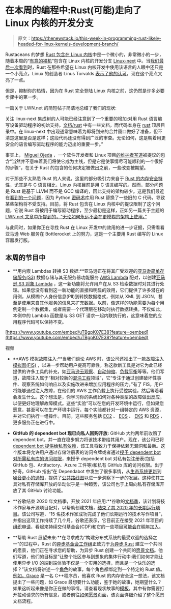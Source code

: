 # 在本周的编程中:Rust(可能)走向了 Linux 内核的开发分支

> 原文：<https://thenewstack.io/this-week-in-programming-rust-likely-headed-for-linux-kernels-development-branch/>

Rustaceans 的梦想 [Rust 包含在 Linux 内核](https://lwn.net/Articles/829858/)中是一个微小的，非常微小的一步，随着本周的“[有意的裸机](https://git.kernel.org/pub/scm/linux/kernel/git/next/linux-next.git/commit/rust?id=c77c8025525c36c9d2b9d82e4539403701276a1d)”包含在 Linux 内核的开发分支 [Linux-next](https://www.kernel.org/doc/man-pages/linux-next.html) 中。当[我们最后一次看到](https://thenewstack.io/this-week-in-programming-linux-kernel-keepers-mull-in-tree-support-for-rust/)时，Rust 在那些希望在 Linux 内核开发中使用该语言的人眼中还只是一个小亮点，Linux 的创造者 Linus Torvalds [表示了他的认可](https://lkml.org/lkml/2020/7/10/1261)，现在这个亮点又亮了一点。

但是，抑制你的热情，因为在 Rust 完全登陆 Linux 内核之前，这仍然是许多必要步骤中的第一步。

一篇关于 LWN.net 的简短帖子简洁地总结了我们的现状:

关注 linux-next 集成树的人可能已经注意到了一个重要的增加:对用 Rust 语言编写设备驱动程序的初始支持。[文档/rust](https://git.kernel.org/pub/scm/linux/kernel/git/next/linux-next.git/tree/Documentation/rust) 中有一些文档，而代码本身在 [rust](https://git.kernel.org/pub/scm/linux/kernel/git/next/linux-next.git/tree/rust) 顶层目录中。在 linux-next 中出现通常意味着为即将到来的合并窗口做好了准备，但不清楚这里是否是这样；这段代码还没有得到广泛的审查。无论如何，这是朝着用更安全的语言编写驱动程序的能力迈出的重要一步。”

事实上， [Miguel Ojeda](https://ojeda.dev/) ，一个软件开发者和 Linux 项目[的维护者](https://lore.kernel.org/rust-for-linux/CANiq72nbNxpps+p4wYp03ncrbGH9FFoTfHQZwg_vGdPO41eGmQ@mail.gmail.com/t/#u)[写道](https://github.com/Rust-for-Linux/linux)被提议的包含“当然并不意味着我们将使它成为主线，但是它是使事情尽可能顺利的一个很好的步骤”，在关于 Rust 的包含的任何决定被做出之前，一些改变被期望。

对于那些不太熟悉 Rust 的人来说，这里的部分吸引力来自于 [Rust 的内存安全特性](https://doc.rust-lang.org/nomicon/meet-safe-and-unsafe.html#:~:text=Safe%20Rust%20is%20the%20true,other%20kind%20of%20Undefined%20Behavior.)，尤其是与 C 语言相比，Linux 内核目前是用 C 语言编写的。然而，部分问题是 Rust 是基于 LLVM 而不是 GCC 编译的，因此支持的架构较少。这是我们最近在[看到的一个问题](https://lwn.net/Articles/845535/)，因为 Python [密码术](https://cryptography.io/en/latest/)库用 Rust 替换了一些旧的 C 代码，导致某些架构将不受支持。目前，将 Rust 包含在 Linux 内核中的提议限制了这个问题，它说 Rust 将被用于编写驱动程序，至少最初是这样，正如另一篇关于主题的[LWN.net 文章中所提到的，“无论如何永远不会在更模糊的架构上使用。”](https://lwn.net/Articles/829858/)

与此同时，如果你正在寻找 Rust 在 Linux 开发中的效用的进一步证据，只需看看亚马逊 Web 服务在 Bottlerocket 上的努力，这是一个主要用 Rust 编写的 Linux 容器发行版。

## 本周的节目中

*   **用内嵌 Lambdas 转换 S3 数据:**亚马逊正在将其广受欢迎的[亚马逊简单存储服务(S3)](https://aws.amazon.com/s3/) 数据存储与其无服务器功能服务 [AWS Lambda](https://aws.amazon.com/lambda/) 配对，以创建[亚马逊 S3 对象 Lambda](https://feedproxy.google.com/~r/AmazonWebServicesBlog/~3/VUHvNcl-l04/) ，这一新功能将允许用户在从 S3 检索数据时对其进行处理。如果您没有看到这一新功能的直接和明显的效用，它们提供了许多潜在的用例，从模糊个人身份信息(PII)到转换数据格式，例如从 XML 到 JSON，甚至是使用来自其他服务的信息来扩充数据。以前，像这样的功能需要为每个用例定制一个数据集，或者需要一个代理层在移动时执行数据转换。不仅如此，本例中的 Lambda 函数是与 S3 GET 请求一起内联执行的，这意味着您的应用程序代码可以保持不变。

[https://www.youtube.com/embed/uTBgpK07E38?feature=oembed](https://www.youtube.com/embed/uTBgpK07E38?feature=oembed)

视频

*   **AWS 模拟故障注入:**当我们谈论 AWS 时，该公司还[推出了](https://aws.amazon.com/blogs/aws/aws-fault-injection-simulator-use-controlled-experiments-to-boost-resilience/)一款[故障注入模拟器(FIS)](http://aws.amazon.com/fis) ，以进一步帮助用户提高可靠性，称这款新工具是对它为此已经提供的许多工具的补充，如[亚马逊云观察](https://aws.amazon.com/cloudwatch/)、[自动伸缩](https://aws.amazon.com/autoscaling)、[负载平衡](https://docs.aws.amazon.com/AWSEC2/latest/UserGuide/using-regions-availability-zones.html#concepts-availability-zones)等等。他们写道，故障注入属于“相对较新的[混沌工程](https://en.wikipedia.org/wiki/Chaos_engineering)领域”，它“专注于通过创建破坏性事件、观察系统如何响应以及实施改进来增加应用程序的压力。”有了 FIS，用户将能够通过注入故障，在他们的 AWS 工作负载上执行受控实验，然后等着看会发生什么。这个想法是，你学习你的系统如何对各种类型的故障做出反应，以便更好地理解故障模式。这些“实验”可以在您的开发环境中运行，但如果您愿意，甚至可以在生产环境中运行，每个实验都针对一组特定的 AWS 资源，并对它们执行一组操作。目前，这些服务包括 [EC2](https://aws.amazon.com/ec2/) 、 [ECS](https://aws.amazon.com/ecs/) 、 [EKS](https://aws.amazon.com/eks/) 和 [RDS](https://aws.amazon.com/rds/) ，更多服务正在进行中。
*   **GitHub 的 dependent bot 现已向私人回购开放:** GitHub 大约两年前收购了 dependent bot，并一直在稳步努力将该技术带给其用户。现在，该公司已将[dependent bot 提供给私有依赖](https://github.blog/2021-03-15-dependabot-private-dependencies/)，该工具将致力于保持依赖无漏洞和最新。这个版本将允许用户通过存储注册表的访问令牌或者通过[授予 dependent bot 对所需私有库的访问权限](https://docs.github.com/en/github/setting-up-and-managing-organizations-and-teams/managing-security-and-analysis-settings-for-your-organization#allowing-dependabot-to-access-private-repositories)，来授予 dependent bot 对私有包注册表(包括 GitHub 包、Artifactory、Azure 工件等)和私有 GitHub 库的访问权限。出于好奇，GitHub 指出“在 Dependabot 中发生了很多事情，从[生态系统更新](https://github.com/github/roadmap/issues/150)到[噪音更小的通知](https://github.com/github/roadmap/issues/133)，提供了[公共路线图](https://github.com/github/roadmap/projects/1?card_filter_query=label%3A%22security+%26+compliance%22)以进一步洞察下一步的发展。这种使其工具对私有存储库开放的举动似乎是一种趋势，该公司也于上周向私有存储库开放了其 GitHub 讨论功能。

*   **谷歌结束 2020 年文档季，开放 2021 年应用:**谷歌的[文档季](https://developers.google.com/season-of-docs)，该计划将技术作家与开源项目配对，以帮助创建文档，[结束了其 2020 年的长期运行项目](https://opensource.googleblog.com/2021/03/season-of-docs-announces-successful-2020-projects.html)。该公司写道，“15 名技术作家成功完成了他们长期运行的技术写作项目”，并指出这项工作持续了几个月。谷歌还表示，它目前正在接受 2021 年项目的[组织申请](https://docs.google.com/forms/d/e/1FAIpQLSd3oGOB6vdfUIb8tjrByYBfESlK6VYK9slwNejJABuSWMK42g/viewform)，看起来持续交付基金会(CDF)和它的一些项目[可能会在明年加入](https://lists.cd.foundation/g/cdf-toc/message/635)。
*   **帮助 Rust 展望未来:**在寻求成为“构建分布式系统的最受欢迎的选择之一”的过程中，Rust 的[异步基金会工作组](https://rust-lang.github.io/wg-async-foundations/)正致力于[为异步 Rust](https://blog.rust-lang.org/2021/03/18/async-vision-doc.html) 建立一个共同的愿景，他们正在寻求您的帮助，为异步 Rust 创建一个共同的[愿景文档](https://rust-lang.github.io/wg-async-foundations/vision.html#-the-vision)。他们写道，他们的目标是“让整个社区参与到想象的集体行动中:我们如何才能让使用异步 I/O 的端到端体验不仅是一个实用的选择，而且是一个快乐的选择？”该文档将讲述一个[角色](https://rust-lang.github.io/wg-async-foundations/vision/characters.html)的故事，每个角色都绑定到一个特定的 Rust 值。[例如，Grace](https://rust-lang.github.io/wg-async-foundations/vision/characters/grace.html) 是一名 C++程序员，他喜欢 Rust 的内存安全这一想法，该文档提出了一些问题，如 Grace 最想要什么功能，鉴于她的故事，她期望什么？如果这听起来像是你正在做的事情，请查看现状故事的[模板](https://rust-lang.github.io/wg-async-foundations/vision/status_quo/template.html)，其中有你需要打开拉动请求的所有信息，或者前往[如何愿景](https://rust-lang.github.io/wg-async-foundations/vision/how_to_vision.html)页面，该页面详细介绍了整个愿景文档流程。

<svg xmlns:xlink="http://www.w3.org/1999/xlink" viewBox="0 0 68 31" version="1.1"><title>Group</title> <desc>Created with Sketch.</desc></svg>